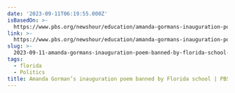 ```yaml
---
date: '2023-09-11T06:19:55.000Z'
isBasedOn: >-
  https://www.pbs.org/newshour/education/amanda-gormans-inauguration-poem-banned-by-florida-school
link: >-
  https://www.pbs.org/newshour/education/amanda-gormans-inauguration-poem-banned-by-florida-school
slug: >-
  2023-09-11-amanda-gormans-inauguration-poem-banned-by-florida-school-or-pbs-newshour
tags:
  - florida
  - Politics
title: Amanda Gorman’s inauguration poem banned by Florida school | PBS NewsHour
---
```


